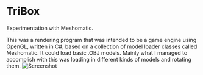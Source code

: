 # TriBox
Experimentation with Meshomatic.

This was a rendering program that was intended to be a game engine using OpenGL, written in C#, based on a collection of model loader classes called Meshomatic. It could load basic .OBJ models. Mainly what I managed to accomplish with this was loading in different kinds of models and rotating them.
![Screenshot](https://i.imgur.com/DMfojXe.png)
